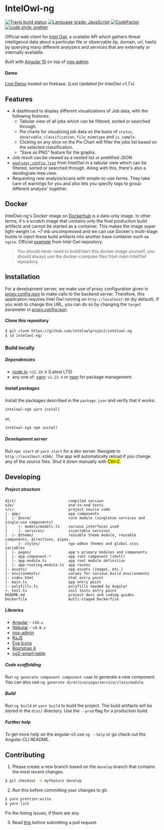 # IntelOwl-ng

[![Travis build status](https://api.travis-ci.com/intelowlproject/IntelOwl-ng.svg?branch=master&status=passed)](https://travis-ci.com/github/intelowlproject/IntelOwl-ng/)
[![Language grade: JavaScript](https://img.shields.io/lgtm/grade/javascript/g/intelowlproject/IntelOwl-ng.svg?logo=lgtm&logoWidth=18)](https://lgtm.com/projects/g/intelowlproject/IntelOwl-ng/context:javascript)
[![CodeFactor](https://www.codefactor.io/repository/github/intelowlproject/intelowl-ng/badge)](https://www.codefactor.io/repository/github/intelowlproject/intelowl-ng)
[![code style: prettier](https://img.shields.io/badge/code_style-prettier-ff69b4.svg?style=flat-square)](https://github.com/prettier/prettier)

Official web client for [Intel Owl](https://github.com/intelowlproject/intelowl), a scalable API which gathers
threat intelligence data about a particular file or observable (ip, domain, url,
hash) by querying many different analyzers and services that are externally or
internally available.

Built with [Angular 10](https://github.com/angular/angular) on top of [ngx-admin](https://github.com/akveo/ngx-admin). 

#### Demo

[Live Demo](https://intelowlclient.firebaseapp.com/) hosted on firebase. (_Last Updated for IntelOwl v1.7.x_)

## Features

- A dashboard to display different visualizations of Job data, with the following features: 
    - Tabular view of all jobs which can be filtered, sorted or searched through. 
    - Pie charts for visualizing job data on the basis of `status`, `observable_classification`, `file_mimetype` and `is_sample`. 
    - Clicking on any slice on the Pie Chart will filter the jobs list based on the selected classification. 
    - “Save as PNG” feature for the graphs. 
- Job result can be viewed as a nested list or prettified JSON. 
- [`analyzer_config.json`](https://github.com/intelowlproject/IntelOwl/blob/master/configuration/analyzer_config.json) 
from IntelOwl in a tabular view which can be filtered, sorted or searched through. Along with this, there's also a dendogram-tree view. 
- Requesting new analysis/scans with simple-to-use forms. They take care of warnings for you and 
also lets you specify tags to group different analysis' together.

## Docker

IntelOwl-ng's Docker image on [Dockerhub](https://hub.docker.com/r/intelowlproject/intelowl_ng) is a data-only image. In other terms, it's a scratch image that contains only the final production build artifacts and cannot be started as a container. This makes the image super light-weight i.e. ~7 mb uncompressed and we can use Docker's multi-stage builds to inject these build artifacts into another base container such as `nginx`. Official [example](https://github.com/intelowlproject/IntelOwl/blob/develop/Dockerfile_nginx) from Intel Owl repository.

> You should never need to build/start this docker image yourself, you should always use the docker-compose files from main IntelOwl repository.

## Installation

For a development server, we make use of proxy configuration given in [proxy.config.json](proxy.conf.json) to make calls to the backend server.
Therefore, this application requires Intel Owl running on `http://localhost:80` (by default). If you wish to change this URL, you can do so by changing
the `target` parameter in [proxy.config.json](proxy.conf.json).

#### Clone this repository

```bash 
$ git clone https://github.com/intelowlproject/intelowl-ng
$ cd intelowl-ng/
``` 

### Build locally

##### Dependencies

- [node.js](https://github.com/nodejs/node):
`v12.18.0` (Latest LTS)
- any one of: [yarn](https://github.com/yarnpkg/yarn): `v1.22.4` or [npm](https://github.com/npm/npm)
  for package management.

##### Install packages

Install the packages described in the `package.json` and
verify that it works: 

```bash
intelowl-ng$ yarn install
``` 
 
or,

```bash
intelowl-ng$ npm install
``` 

##### Development server

Run `npm start` or `yarn start` for a dev server. Navigate to `http://localhost:4200/`. The app will
automatically reload if you change any of the source files. Shut it down manually with <mark>Ctrl-C</mark>.

## Developing

##### Project structure

```
dist/                        compiled version
e2e/                         end-to-end tests
src/                         project source code
|- app/                      app components
|  |- @core/                 core module (singleton services and single-use components)
|     |- models/models.ts    various interfaces used
|     |- services/           injectable services
|  |- @theme/                reusable theme module, reusable components, directives, pipes.
|     |- styles/             ngx-admin themes and global scss variables
|  |- pages/                 app's primary modules and components
|  |- app.component.*        app root component (shell)
|  |- app.module.ts          app root module definition
|  |- app-routing.module.ts  app routes
|- assets/                   app assets (images, etc.)
|- environments/             values for various build environments
|- index.html                html entry point
|- main.ts                   app entry point
|- polyfills.ts              polyfills needed by Angular
+- test.ts                   unit tests entry point
README.md                    project docs and coding guides
Dockerfile                   multi-staged Dockerfile
```

##### Libraries

- [Angular](https://angular.io) - `v10.x`
- [Nebular](https://akveo.github.io/nebular/5.1.0/) - `v6.0.x`
- [ngx-admin](https://github.com/akveo/ngx-admin)
- [RxJS](http://reactivex.io/rxjs)
- [Eva Icons](https://akveo.github.io/eva-icons/)
- [Bootstrap 4](https://getbootstrap.com/docs/4.5/getting-started/introduction/)
- [ng2-smart-table](https://akveo.github.io/ng2-smart-table/#/)

##### Code scaffolding

Run `ng generate component component-name` to generate a new component. 
You can also use `ng generate directive/pipe/service/class/module`.

##### Build

Run `ng build` or `yarn build` to build the project. The build artifacts will be
stored in the `dist/` directory. Use the `--prod` flag for a production build.

##### Further help

To get more help on the angular-cli use `ng --help` or go check out the Angular-CLI README.

## Contributing 

1. Please create a new branch based on the `develop` branch that contains the most recent changes.

```bash
$ git checkout -b myfeature develop
```

2. Run this before committing your changes to git.

```bash
$ yarn prettier:write
$ yarn lint
```

Fix the linting issues, if there are any.

3. Read [this](https://intelowl.readthedocs.io/en/latest/Contribute.html#create-a-pull-request) before submitting a pull request.